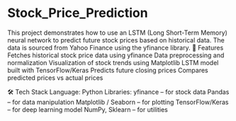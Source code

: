 # Stock_Price_Prediction
This project demonstrates how to use an LSTM (Long Short-Term Memory) neural network to predict future stock prices based on historical data. The data is sourced from Yahoo Finance using the yfinance library.
🚀 Features
  Fetches historical stock price data using yfinance
  Data preprocessing and normalization
  Visualization of stock trends using Matplotlib
  LSTM model built with TensorFlow/Keras
  Predicts future closing prices
  Compares predicted prices vs actual prices

🛠️ Tech Stack
  Language: Python
  Libraries:
    yfinance – for stock data
    Pandas – for data manipulation
    Matplotlib / Seaborn – for plotting
    TensorFlow/Keras – for deep learning model
    NumPy, Sklearn – for utilities
